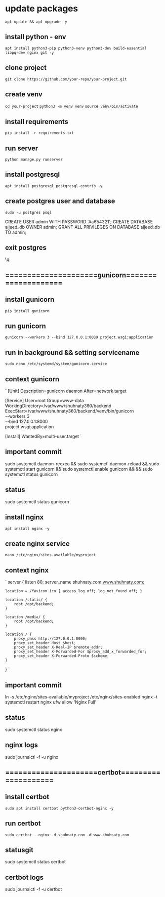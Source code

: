 # update packages

`apt update && apt upgrade -y`

## install python - env 

`apt install python3-pip python3-venv python3-dev build-essential libpq-dev nginx git -y`

## clone project

`git clone https://github.com/your-repo/your-project.git`

## create venv

`cd your-project`
`python3 -m venv venv`
`source venv/bin/activate`

## install requirements

`pip install -r requirements.txt`

## run server

`python manage.py runserver`

## install postgresql
`apt install postgresql postgresql-contrib -y`

## create postgres user and database
`sudo -u postgres psql`

CREATE USER admin WITH PASSWORD 'Aa654321';
CREATE DATABASE aljeed_db OWNER admin;
GRANT ALL PRIVILEGES ON DATABASE aljeed_db TO admin;

## exit postgres
\q


## =====================gunicorn====================
## install gunicorn
`pip install gunicorn`


## run gunicorn
`gunicorn --workers 3 --bind 127.0.0.1:8000 project.wsgi:application`

## run in background && setting servicename
`sudo nano /etc/systemd/system/gunicorn.service`


## context gunicorn
`
[Unit]
Description=gunicorn daemon
After=network.target

[Service]
User=root
Group=www-data
WorkingDirectory=/var/www/shuhnaty360/backend
ExecStart=/var/www/shuhnaty360/backend/venv/bin/gunicorn \
          --workers 3 \
          --bind 127.0.0.1:8000 \
          project.wsgi:application

[Install]
WantedBy=multi-user.target
`

## important commit 
sudo systemctl daemon-reexec &&
sudo systemctl daemon-reload &&
sudo systemctl start gunicorn &&
sudo systemctl enable gunicorn &&
&& sudo systemctl status gunicorn

## status
sudo systemctl status gunicorn




## install nginx
`apt install nginx -y`

## create nginx service
`nano /etc/nginx/sites-available/myproject`


## context nginx

`
server {
    listen 80;
    server_name shuhnaty.com www.shuhnaty.com;

    location = /favicon.ico { access_log off; log_not_found off; }

    location /static/ {
        root /opt/backend;
    }

    location /media/ {
        root /opt/backend;
    }

    location / {
        proxy_pass http://127.0.0.1:8000;
        proxy_set_header Host $host;
        proxy_set_header X-Real-IP $remote_addr;
        proxy_set_header X-Forwarded-For $proxy_add_x_forwarded_for;
        proxy_set_header X-Forwarded-Proto $scheme;
    }
}
`
## important commit 
ln -s /etc/nginx/sites-available/myproject /etc/nginx/sites-enabled 
nginx -t
systemctl restart nginx
ufw allow 'Nginx Full' 

## status
sudo systemctl status nginx

## nginx logs
sudo journalctl -f -u nginx

## =====================certbot====================
## install certbot
`sudo apt install certbot python3-certbot-nginx -y`

## run certbot
`sudo certbot --nginx -d shuhnaty.com -d www.shuhnaty.com`

## statusgit 
sudo systemctl status certbot

## certbot logs
sudo journalctl -f -u certbot

##
